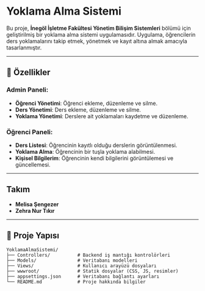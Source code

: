 # Yoklama Alma Sistemi

Bu proje, **İnegöl İşletme Fakültesi Yönetim Bilişim Sistemleri** bölümü için geliştirilmiş bir yoklama alma sistemi uygulamasıdır. Uygulama, öğrencilerin ders yoklamalarını takip etmek, yönetmek ve kayıt altına almak amacıyla tasarlanmıştır.

---

## 🚀 Özellikler

### Admin Paneli:
- **Öğrenci Yönetimi**: Öğrenci ekleme, düzenleme ve silme.
- **Ders Yönetimi**: Ders ekleme, düzenleme ve silme.
- **Yoklama Yönetimi**: Derslere ait yoklamaları kaydetme ve düzenleme.

### Öğrenci Paneli:
- **Ders Listesi**: Öğrencinin kayıtlı olduğu derslerin görüntülenmesi.
- **Yoklama Alma**: Öğrencinin bir tuşla yoklama alabilmesi.
- **Kişisel Bilgilerim**: Öğrencinin kendi bilgilerini görüntülemesi ve güncellemesi.

---
## Takım

- **Melisa Şengezer** 
- **Zehra Nur Tıkır**

---

## 📂 Proje Yapısı

```plaintext
YoklamaAlmaSistemi/
├── Controllers/          # Backend iş mantığı kontrolörleri
├── Models/               # Veritabanı modelleri
├── Views/                # Kullanıcı arayüzü dosyaları
├── wwwroot/              # Statik dosyalar (CSS, JS, resimler)
├── appsettings.json      # Veritabanı bağlantı ayarları
└── README.md             # Proje hakkında bilgiler
